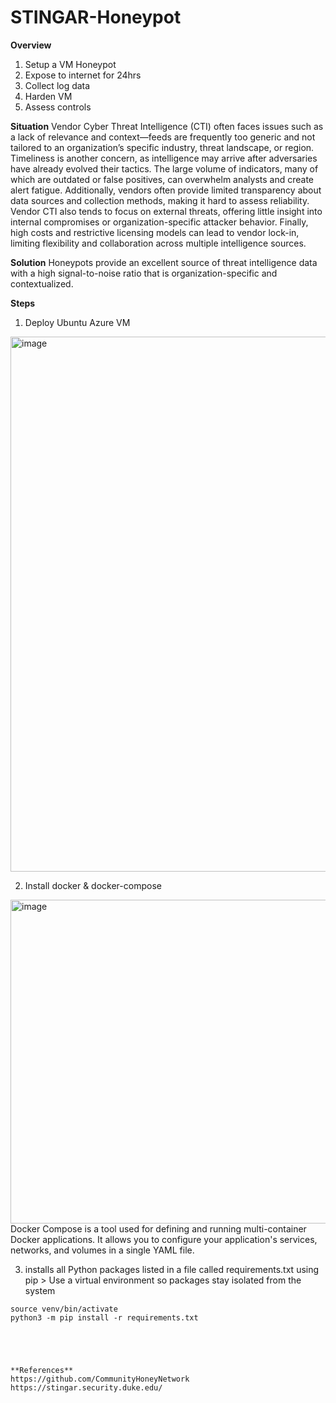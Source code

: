 # STINGAR-Honeypot

**Overview**
1. Setup a VM Honeypot
2. Expose to internet for 24hrs
3. Collect log data
4. Harden VM
5. Assess controls

**Situation**
Vendor Cyber Threat Intelligence (CTI) often faces issues such as a lack of relevance and context—feeds are frequently too generic and not tailored to an organization’s specific industry, threat landscape, or region. Timeliness is another concern, as intelligence may arrive after adversaries have already evolved their tactics. The large volume of indicators, many of which are outdated or false positives, can overwhelm analysts and create alert fatigue. Additionally, vendors often provide limited transparency about data sources and collection methods, making it hard to assess reliability. Vendor CTI also tends to focus on external threats, offering little insight into internal compromises or organization-specific attacker behavior. Finally, high costs and restrictive licensing models can lead to vendor lock-in, limiting flexibility and collaboration across multiple intelligence sources.


**Solution**
Honeypots provide an excellent source of threat intelligence data with a high signal-to-noise ratio that is organization-specific and contextualized.

**Steps**
1. Deploy Ubuntu Azure VM
<img width="1601" height="856" alt="image" src="https://github.com/user-attachments/assets/77fd09d1-ab7f-4ad5-bc56-30b9413604cf" />

2. Install docker & docker-compose
<img width="678" height="518" alt="image" src="https://github.com/user-attachments/assets/7ec45c8e-578a-4862-bbdf-d195458e8d62" />
Docker Compose is a tool used for defining and running multi-container Docker applications. It allows you to configure your application's services, networks, and volumes in a single YAML file.  

3. installs all Python packages listed in a file called requirements.txt using pip > Use a virtual environment so packages stay isolated from the system
```python3 -m venv venv
source venv/bin/activate
python3 -m pip install -r requirements.txt





**References**  
https://github.com/CommunityHoneyNetwork
https://stingar.security.duke.edu/
